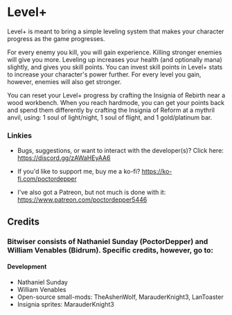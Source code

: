 # Level+

Level+ is meant to bring a simple leveling system that makes your character progress as the game progresses.

For every enemy you kill, you will gain experience. Killing stronger enemies will give you more.
Leveling up increases your health (and optionally mana) slightly, and gives you skill points.
You can invest skill points in Level+ stats to increase your character's power further.
For every level you gain, however, enemies will also get stronger.

You can reset your Level+ progress by crafting the Insignia of Rebirth near a wood workbench.
When you reach hardmode, you can get your points back and spend them differently by crafting the Insignia of Reform at a mythril anvil, using:
1 soul of light/night,
1 soul of flight,
and 1 gold/platinum bar.

### Linkies
- Bugs, suggestions, or want to interact with the developer(s)? Click here: https://discord.gg/zAWaHEyAA6

- If you'd like to support me, buy me a ko-fi? https://ko-fi.com/poctordepper

- I've also got a Patreon, but not much is done with it: https://www.patreon.com/poctordepper5446

## Credits
### Bitwiser consists of Nathaniel Sunday (PoctorDepper) and William Venables (Bidrum). Specific credits, however, go to:

#### Development
- Nathaniel Sunday
- William Venables
- Open-source small-mods: TheAshenWolf, MarauderKnight3, LanToaster
- Insignia sprites: MarauderKnight3
